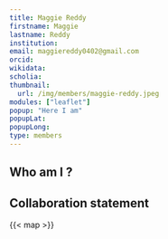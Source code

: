 ```yaml
---
title: Maggie Reddy
firstname: Maggie
lastname: Reddy
institution: 
email: maggiereddy0402@gmail.com
orcid: 
wikidata: 
scholia: 
thumbnail:
  url: /img/members/maggie-reddy.jpeg
modules: ["leaflet"]
popup: "Here I am"
popupLat: 
popupLong: 
type: members
---
```


## Who am I ?

## Collaboration statement

{{< map >}}
